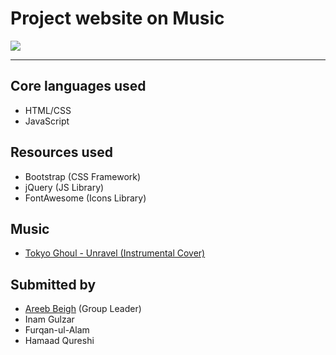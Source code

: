 # Project website on Music

![](https://www.tbmes.org/images/title.png)


* * *

## Core languages used

*   HTML/CSS
*   JavaScript

## Resources used

*   Bootstrap (CSS Framework)
*   jQuery (JS Library)
*   FontAwesome (Icons Library)

## Music

*   [Tokyo Ghoul - Unravel (Instrumental Cover)](https://www.youtube.com/watch?v=n0qZZ0xrEFs)

## Submitted by

*   [Areeb Beigh](http://areebbeigh.tk/) (Group Leader)
*   Inam Gulzar
*   Furqan-ul-Alam
*   Hamaad Qureshi
